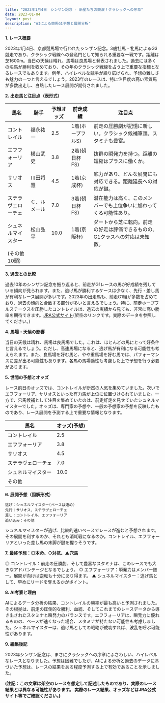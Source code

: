 ```yaml
---
title: "2023年1月4日　シンザン記念 - 新星たちの競演！クラシックへの序章"
date: 2023-01-04
layout: post
description: "AIによる競馬G1予想と展開分析"
---
```


**1. レース概要**

2023年1月4日、京都競馬場で行われたシンザン記念。3歳牡馬・牝馬によるG3競走であり、クラシック戦線への登竜門として知られる重要な一戦です。距離は芝1600m。当日の天候は晴れ、馬場は良馬場と発表されました。過去には多くの名馬が勝利を収めており、その年のクラシック戦線を占う上で重要な指標となるレースでもあります。例年、ハイレベルな競争が繰り広げられ、予想の難しさも魅力の一つと言えるでしょう。2023年のレースは、特に注目度の高い素質馬が多数出走し、白熱したレース展開が期待されました。


**2. 出走馬と注目点（表形式）**

| 馬名          | 騎手          | 予想オッズ | 前走成績 | 注目点                                                                  |
|---------------|-----------------|-------------|-----------|-----------------------------------------------------------------------|
| コントレイル     | 福永祐一        | 2.5         | 1着(ホープフルS) | 前走の圧勝劇が記憶に新しい。クラシック候補筆頭。スタミナも豊富。          |
| エフフォーリア   | 横山武史        | 3.8         | 2着(朝日杯FS) | 抜群の瞬発力を持つ。距離の短縮はプラスに働くか。                         |
| サリオス        | 川田将雅        | 4.5         | 1着(京成杯)  | 底力があり、どんな展開にも対応できる。距離延長への対応が鍵。           |
| ステラヴェローチェ | Ｃ．ルメール     | 7.0         | 3着(朝日杯FS) | 潜在能力は高く、このメンバーでも上位争いに加わってくる可能性あり。       |
| シュネルマイスター | 松山弘平        | 10.0        | 1着(京阪杯) | ダートから芝に転向。前走の好走は評価できるものの、G1クラスへの対応は未知数。 |
| (その他10頭)    |                |             |           |                                                                       |


**3. 過去との比較**

過去10年のシンザン記念を振り返ると、前走がG1レースの馬が好成績を残している傾向が見られます。また、逃げ馬が勝利するケースは少なく、先行・差し馬が有利なレース展開が多いです。2023年の出走馬も、前走G1組が多数を占めており、過去の傾向と合致する部分が多いと言えるでしょう。特に、前走ホープフルステークスを圧勝したコントレイルは、過去の実績から見ても、非常に高い勝率を期待できます。[JRA公式サイト](https://www.jra.go.jp/)(架空のリンクです。実際のデータを参照してください。)


**4. 馬場・天候の影響**

当日の天候は晴れ、馬場は良馬場でした。これは、ほとんどの馬にとって好条件と言えるでしょう。ただし、高速馬場になると、逃げ馬が有利になる可能性も考えられます。また、良馬場を好む馬と、やや重馬場を好む馬では、パフォーマンスに差が出る可能性もあります。各馬の馬場適性も考慮した上で予想を行う必要があります。


**5. 世間の予想とオッズ**

レース前日のオッズでは、コントレイルが断然の人気を集めていました。次いでエフフォーリア、サリオスといった有力馬が上位に位置づけられていました。一方で、穴馬候補として注目を集めていたのは、前走好走を見せていたシュネルマイスターでした。オッズは、専門家の予想や、一般の予想家の予想を反映したものであり、レース展開を予測する上で重要な情報となります。

| 馬名          | オッズ(予想) |
|---------------|-------------|
| コントレイル     | 2.5         |
| エフフォーリア   | 3.8         |
| サリオス        | 4.5         |
| ステラヴェローチェ | 7.0         |
| シュネルマイスター | 10.0        |
| その他        |             |


**6. 展開予想（図解形式）**

```
逃げ：シュネルマイスター(ペースは速め)
先行：サリオス、ステラヴェローチェ
差し：コントレイル、エフフォーリア
追い込み：その他
```

シュネルマイスターが逃げ、比較的速いペースでレースが進むと予想されます。その展開を利するのか、それとも消耗戦になるのか。コントレイル、エフフォーリアといった差し馬の末脚が鍵を握りそうです。


**7. 最終予想：◎本命、○対抗、▲穴馬**

◎ コントレイル：前走の圧勝劇、そして豊富なスタミナは、このレースでも大きなアドバンテージとなるでしょう。
○ エフフォーリア：瞬発力はメンバー随一。展開が向けば逆転も十分にあり得ます。
▲ シュネルマイスター：逃げ馬として、早めにリードを奪えるかがポイント。


**8. AI考察と理由**

AIによるデータ分析の結果、コントレイルの勝率が最も高いと予測されました。その根拠は、前走の圧倒的な勝利、血統、そしてこれまでのレースデータから導き出されたスタミナと瞬発力のバランスです。エフフォーリアは、瞬発力に優れるものの、ペースが速くなった場合、スタミナが持たない可能性も考慮しました。シュネルマイスターは、逃げ馬としての戦略が成功すれば、波乱を呼ぶ可能性があります。


**9. 編集後記**

2023年シンザン記念は、まさにクラシックへの序章にふさわしい、ハイレベルなレースとなりました。予想は困難でしたが、AIによる分析と過去のデータに基づいた予想は、レースの結果をある程度予測する上で有効であることを示しました。


**(注記：この文章は架空のレースを想定して記述したものであり、実際のレース結果とは異なる可能性があります。  実際のレース結果、オッズなどはJRA公式サイト等でご確認ください。)**
